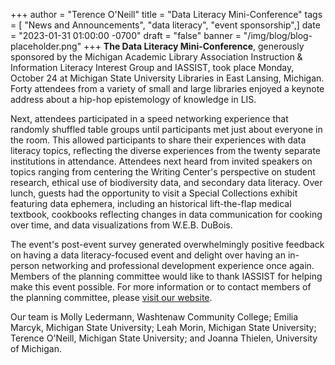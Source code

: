 +++
author = "Terence O'Neill"
title = "Data Literacy Mini-Conference"
tags = [ "News and Announcements", "data literacy", "event sponsorship",]
date = "2023-01-31 01:00:00 -0700"
draft = "false"
banner = "/img/blog/blog-placeholder.png"
+++
**The Data Literacy Mini-Conference**, generously sponsored by the Michigan Academic Library Association Instruction &amp; Information Literacy Interest Group and IASSIST, took place Monday, October 24 at Michigan State University Libraries in East Lansing, Michigan. Forty attendees from a variety of small and large libraries enjoyed a keynote address about a hip-hop epistemology of knowledge in LIS. 

Next, attendees participated in a speed networking experience that randomly shuffled table groups until participants met just about everyone in the room. This allowed participants to share their experiences with data literacy topics, reflecting the diverse experiences from the twenty separate institutions in attendance. Attendees next heard from invited speakers on topics ranging from centering the Writing Center's perspective on student research, ethical use of biodiversity data, and secondary data literacy. Over lunch, guests had the opportunity to visit a Special Collections exhibit featuring data ephemera, including an historical lift-the-flap medical textbook, cookbooks reflecting changes in data communication for cooking over time, and data visualizations from W.E.B. DuBois. 

The event's post-event survey generated overwhelmingly positive feedback on having a data literacy-focused event and delight over having an in-person networking and professional development experience once again. Members of the planning committee would like to thank IASSIST for helping make this event possible. For more information or to contact members of the planning committee, please [visit our website](https://miala.org/data_literacy_mini-conference.php). 

Our team is Molly Ledermann, Washtenaw Community College; Emilia Marcyk, Michigan State University; Leah Morin, Michigan State University; Terence O'Neill, Michigan State University; and Joanna Thielen, University of Michigan.